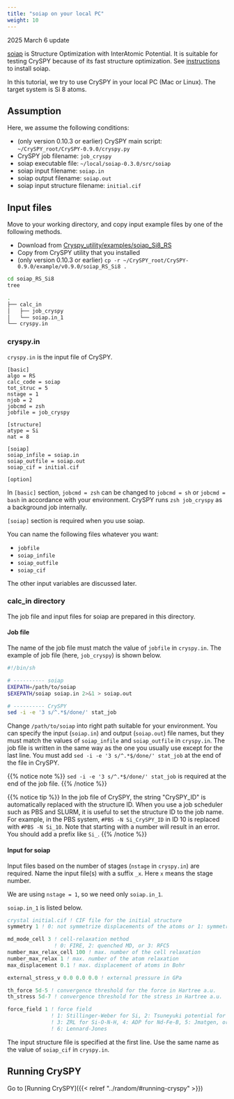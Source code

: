 ```yaml
---
title: "soiap on your local PC"
weight: 10
---
```


2025 March 6 update

[soiap](https://github.com/nbsato/soiap)<i class="fas fa-external-link-alt"></i> is Structure Optimization with InterAtomic Potential.
It is suitable for testing CrySPY because of its fast structure optimization.
See [instructions](https://github.com/nbsato/soiap/blob/master/doc/instructions.md)<i class="fas fa-external-link-alt"></i> to install soiap.

In this tutorial, we try to use CrySPY in your local PC (Mac or Linux).
The target system is Si 8 atoms.

## Assumption

Here, we assume the following conditions:

- (only version 0.10.3 or earlier) CrySPY main script: `~/CrySPY_root/CrySPY-0.9.0/cryspy.py`
- CrySPY job filename: `job_cryspy`
- soiap executable file: `~/local/soiap-0.3.0/src/soiap`
- soiap input filename: `soiap.in`
- soiap output filename: `soiap.out`
- soiap input structure filename: `initial.cif`


## Input files
Move to your working directory, and copy input example files by one of the following methods.

- Download from [Cryspy_utility/examples/soiap_Si8_RS](https://github.com/Tomoki-YAMASHITA/CrySPY_utility/tree/master/examples/soiap_Si8_RS)
- Copy from CrySPY utility that you installed
- (only version 0.10.3 or earlier) `cp -r ~/CrySPY_root/CrySPY-0.9.0/example/v0.9.0/soiap_RS_Si8 .`



``` zsh
cd soiap_RS_Si8
tree
```

``` zsh
.
├── calc_in
│   ├── job_cryspy
│   └── soiap.in_1
└── cryspy.in
```


### cryspy.in
`cryspy.in` is the input file of CrySPY.

```
[basic]
algo = RS
calc_code = soiap
tot_struc = 5
nstage = 1
njob = 2
jobcmd = zsh
jobfile = job_cryspy

[structure]
atype = Si
nat = 8

[soiap]
soiap_infile = soiap.in
soiap_outfile = soiap.out
soiap_cif = initial.cif

[option]
```

In `[basic]` section, `jobcmd = zsh` can be changed to `jobcmd = sh` or `jobcmd = bash` in accordance with your environment.
CrySPY runs `zsh job_cryspy` as a background job internally.


`[soiap]` section is required when you use soiap.

You can name the following files whatever you want:

- `jobfile`
- `soiap_infile`
- `soiap_outfile`
- `soiap_cif`


The other input variables are discussed later.




### calc_in directory

The job file and input files for soiap are prepared in this directory.


#### Job file


The name of the job file must match the value of `jobfile` in `cryspy.in`.
The example of job file (here, `job_cryspy`) is shown below.

``` zsh
#!/bin/sh

# ---------- soiap
EXEPATH=/path/to/soiap
$EXEPATH/soiap soiap.in 2>&1 > soiap.out

# ---------- CrySPY
sed -i -e '3 s/^.*$/done/' stat_job
```

Change `/path/to/soiap` into right path suitable for your environment.
You can specify the input (`soiap.in`) and output (`soiap.out`) file names,
but they must match the values of `soiap_infile` and `soiap_outfile` in `cryspy.in`.
The job file is written in the same way as the one you usually use except for the last line.
You must add `sed -i -e '3 s/^.*$/done/' stat_job` at the end of the file in CrySPY.

{{% notice note %}}
`sed -i -e '3 s/^.*$/done/' stat_job` is required at the end of the job file.
{{% /notice %}}

{{% notice tip %}}
In the job file of CrySPY, the string "CrySPY_ID" is automatically replaced with the structure ID.
When you use a job scheduler such as PBS and SLURM, it is useful to set the structure ID to the job name.
For example, in the PBS system, `#PBS -N Si_CrySPY_ID` in ID 10 is replaced with `#PBS -N Si_10`.
Note that starting with a number will result in an error.
You should add a prefix like `Si_`.
{{% /notice %}}


#### Input for soiap

Input files based on the number of stages (`nstage` in `cryspy.in`) are required.
Name the input file(s) with a suffix `_x`.
Here `x` means the stage number.

We are using `nstage = 1`, so we need only `soiap.in_1`.


`soiap.in_1` is listed below.

``` fortran
crystal initial.cif ! CIF file for the initial structure
symmetry 1 ! 0: not symmetrize displacements of the atoms or 1: symmetrize

md_mode_cell 3 ! cell-relaxation method
               ! 0: FIRE, 2: quenched MD, or 3: RFC5
number_max_relax_cell 100 ! max. number of the cell relaxation
number_max_relax 1 ! max. number of the atom relaxation
max_displacement 0.1 ! max. displacement of atoms in Bohr

external_stress_v 0.0 0.0 0.0 ! external pressure in GPa

th_force 5d-5 ! convergence threshold for the force in Hartree a.u.
th_stress 5d-7 ! convergence threshold for the stress in Hartree a.u.

force_field 1 ! force field
              ! 1: Stillinger-Weber for Si, 2: Tsuneyuki potential for SiO2,
              ! 3: ZRL for Si-O-N-H, 4: ADP for Nd-Fe-B, 5: Jmatgen, or
              ! 6: Lennard-Jones
```
The input structure file is specified at the first line.
Use the same name as the value of `soiap_cif` in `cryspy.in`.


## Running CrySPY

Go to [Running CrySPY]({{< relref "../random/#running-cryspy" >}})

